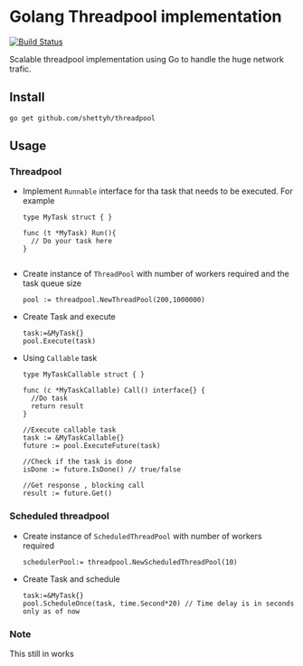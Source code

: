 # Golang Threadpool implementation
[![Build Status](https://travis-ci.org/shettyh/threadpool.svg?branch=master)](https://travis-ci.org/shettyh/threadpool)

Scalable threadpool implementation using Go to handle the huge network trafic. 

## Install

`go get github.com/shettyh/threadpool`

## Usage

### Threadpool
- Implement `Runnable` interface for tha task that needs to be executed. For example


  ```
  type MyTask struct { }
   
  func (t *MyTask) Run(){
    // Do your task here
  }
   
  ```
- Create instance of `ThreadPool` with number of workers required and the task queue size
  ```
  pool := threadpool.NewThreadPool(200,1000000)
  ```
- Create Task and execute
  ```
  task:=&MyTask{}
  pool.Execute(task)
  ```
- Using `Callable` task
  ```
  type MyTaskCallable struct { }
  
  func (c *MyTaskCallable) Call() interface{} {
    //Do task 
    return result
  }
  
  //Execute callable task
  task := &MyTaskCallable{}
  future := pool.ExecuteFuture(task)
  
  //Check if the task is done
  isDone := future.IsDone() // true/false
  
  //Get response , blocking call
  result := future.Get()
  
  ```

### Scheduled threadpool

- Create instance of `ScheduledThreadPool` with number of workers required
  ```
  schedulerPool:= threadpool.NewScheduledThreadPool(10)
  ```
- Create Task and schedule
  ```
  task:=&MyTask{}
  pool.ScheduleOnce(task, time.Second*20) // Time delay is in seconds only as of now
  ```

### Note
This still in works
